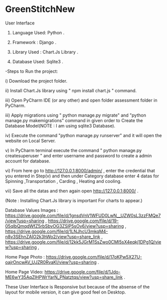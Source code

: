# GreenStitchNew
User Interface


1. Language Used: Python .

2. Framework : Django . 

3. Library Used : Chart.Js Library .

4. Database Used: Sqlite3 .

-Steps to Run the project:

 i) Download the project folder.
 
 ii) Install Chart.Js library using " npm install chart.js " command.
 
 iii) Open PyCharm IDE (or any other) and open folder assessment folder in PyCharm.
 
 iii) Apply migrations using " python manage.py migrate" and "python manage.py makemigrations" command in given order to Create the Database Model(NOTE : I am using sqlite3 Database).
 
 iv)  Execute the command "python manage.py runserver" and it will open the website on Local Server.
 
 v)  In PyCharm terminal execute the command " python manage.py createsuperuser " and enter username and password to create a admin account for database.
 
 vi) From here go to http://127.0.0.1:8000/admin/  , enter the credential that you entered in Step(v) and then under Category database enter 4 datas for Spinning ,Transportation , Carding , Heating and cooling.

 vii) Save all the datas and then again open http://127.0.0.1:8000/ .
 
 (Note : Installing Chart.Js library is important For charts to appear.)
 
 
 
 Database Values Images : https://drive.google.com/file/d/1gnsdVnV1WFUD0LwN__UZW0sL3zzFMQe7/view?usp=sharing ,
                          https://drive.google.com/file/d/19-05qlbQmqdWfZ5rbSbvOG3ZSlP5sOv6/view?usp=sharing ,
                          https://drive.google.com/file/d/1LNJhcU3mkqM4-n8v3SEhnZAIO2k3hWo2/view?usp=share_link ,
                          https://drive.google.com/file/d/12kk5JGrM1SsZwo0CMl5sX4eqkj1DPg1Q/view?usp=sharing ,
                          
Home Page Photo : https://drive.google.com/file/d/17oKPw5X27U-oajrOncwAV_UJZR0RvaKI/view?usp=sharing .

Home Page Video: https://drive.google.com/file/d/1Jdo-ME6wY35AqZlHPWrYarN_PNatztqs/view?usp=share_link .

These User Interface is Responsive but because of the absense of the layout for mobile version, it can give good feel on Desktop.

